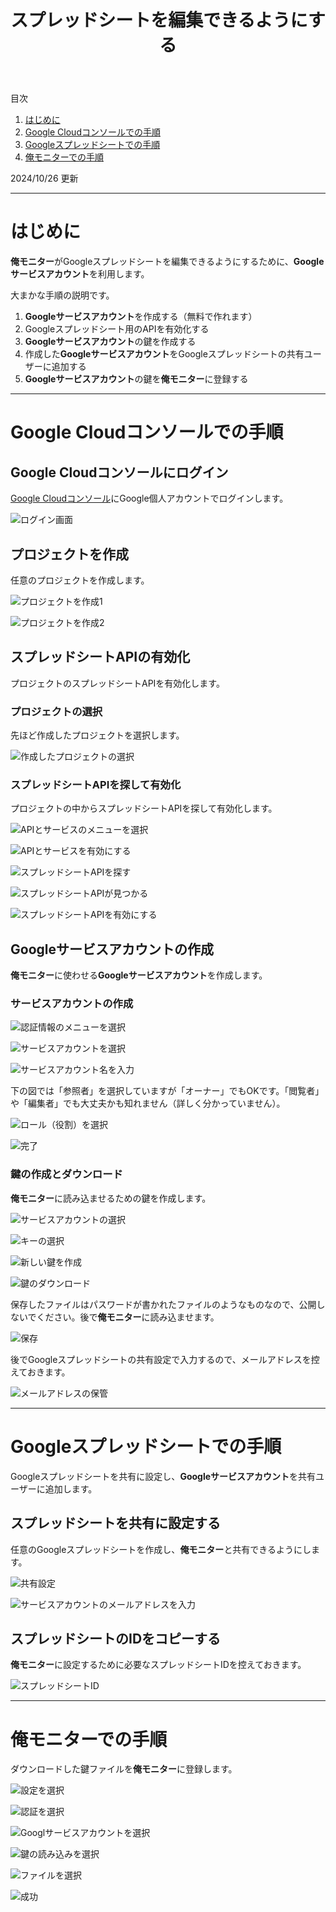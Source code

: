 ﻿---
title: スプレッドシートを編集できるようにする
description: 俺モニターがGoogleスプレッドシートを編集できるようにする手順を説明します。
---

目次

1. [はじめに](#introduction)
1. [Google Cloudコンソールでの手順](#googlecloudconsole)
1. [Googleスプレッドシートでの手順](#googlespreadsheet)
1. [俺モニターでの手順](#oremonitor)

2024/10/26 更新

---

<a id="introduction"></a>

# はじめに
**俺モニター**がGoogleスプレッドシートを編集できるようにするために、**Googleサービスアカウント**を利用します。

大まかな手順の説明です。

1. **Googleサービスアカウント**を作成する（無料で作れます）
1. Googleスプレッドシート用のAPIを有効化する
1. **Googleサービスアカウント**の鍵を作成する
1. 作成した**Googleサービスアカウント**をGoogleスプレッドシートの共有ユーザーに追加する
1. **Googleサービスアカウント**の鍵を**俺モニター**に登録する

---

<a id="googlecloudconsole"></a>

# Google Cloudコンソールでの手順

## Google Cloudコンソールにログイン
[Google Cloudコンソール](https://console.cloud.google.com/welcome)にGoogle個人アカウントでログインします。

![ログイン画面](assets/img/GoogleCloudConsole01.png)

## プロジェクトを作成
任意のプロジェクトを作成します。

![プロジェクトを作成1](assets/img/GoogleCloudConsole02.png)

![プロジェクトを作成2](assets/img/GoogleCloudConsole03.png)

## スプレッドシートAPIの有効化
プロジェクトのスプレッドシートAPIを有効化します。

### プロジェクトの選択
先ほど作成したプロジェクトを選択します。

![作成したプロジェクトの選択](assets/img/GoogleCloudConsole04.png)

### スプレッドシートAPIを探して有効化
プロジェクトの中からスプレッドシートAPIを探して有効化します。

![APIとサービスのメニューを選択](assets/img/GoogleCloudConsole05.png)

![APIとサービスを有効にする](assets/img/GoogleCloudConsole05a.png)

![スプレッドシートAPIを探す](assets/img/GoogleCloudConsole05b.png)

![スプレッドシートAPIが見つかる](assets/img/GoogleCloudConsole05c.png)

![スプレッドシートAPIを有効にする](assets/img/GoogleCloudConsole05d.png)

## Googleサービスアカウントの作成
**俺モニター**に使わせる**Googleサービスアカウント**を作成します。

### サービスアカウントの作成

![認証情報のメニューを選択](assets/img/GoogleCloudConsole06.png)

![サービスアカウントを選択](assets/img/GoogleCloudConsole07.png)

![サービスアカウント名を入力](assets/img/GoogleCloudConsole08.png)

下の図では「参照者」を選択していますが「オーナー」でもOKです。「閲覧者」や「編集者」でも大丈夫かも知れません（詳しく分かっていません）。

![ロール（役割）を選択](assets/img/GoogleCloudConsole09.png)

![完了](assets/img/GoogleCloudConsole10.png)

### 鍵の作成とダウンロード
**俺モニター**に読み込ませるための鍵を作成します。

![サービスアカウントの選択](assets/img/GoogleCloudConsole11.png)

![キーの選択](assets/img/GoogleCloudConsole12.png)

![新しい鍵を作成](assets/img/GoogleCloudConsole13.png)

![鍵のダウンロード](assets/img/GoogleCloudConsole14.png)

保存したファイルはパスワードが書かれたファイルのようなものなので、公開しないでください。後で**俺モニター**に読み込ませます。

![保存](assets/img/GoogleCloudConsole15.png)

後でGoogleスプレッドシートの共有設定で入力するので、メールアドレスを控えておきます。

![メールアドレスの保管](assets/img/GoogleCloudConsole16.png)

---

<a id="googlespreadsheet"></a>

# Googleスプレッドシートでの手順
Googleスプレッドシートを共有に設定し、**Googleサービスアカウント**を共有ユーザーに追加します。

## スプレッドシートを共有に設定する
任意のGoogleスプレッドシートを作成し、**俺モニター**と共有できるようにします。

![共有設定](assets/img/GoogleCloudConsole17.png)

![サービスアカウントのメールアドレスを入力](assets/img/GoogleCloudConsole18.png)

## スプレッドシートのIDをコピーする
**俺モニター**に設定するために必要なスプレッドシートIDを控えておきます。

![スプレッドシートID](assets/img/GoogleCloudConsole19.png)

---

<a id="oremonitor"></a>

# 俺モニターでの手順

ダウンロードした鍵ファイルを**俺モニター**に登録します。

![設定を選択](assets/img/OreMonitor01.png)

![認証を選択](assets/img/OreMonitor02.png)

![Googlサービスアカウントを選択](assets/img/OreMonitor03.png)

![鍵の読み込みを選択](assets/img/OreMonitor04.png)

![ファイルを選択](assets/img/OreMonitor05.png)

![成功](assets/img/OreMonitor06.png)
